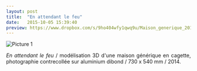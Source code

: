 ```yaml
---
layout: post
title:  "En attendant le feu"
date:   2015-10-05 15:39:40
preview: https://www.dropbox.com/s/9ho404wfy1qwq9u/Maison_generique_2014_preview.jpg?raw=1
---
```


![Picture 1](https://www.dropbox.com/s/r81pv8pipb8zlen/Maison_generique_2014.jpg?raw=1)

<p style="text-align:justify">
<span style="font-style: italic;">En attendant le feu</span> / mod&eacute;lisation 3D d'une maison g&eacute;n&eacute;rique en cagette, photographie contrecoll&eacute;e sur aluminium dibond / 730 x 540 mm / 2014.
</p>